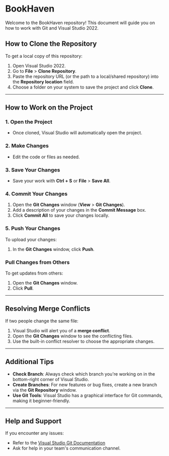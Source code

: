 # BookHaven

Welcome to the BookHaven repository! This document will guide you on how to work with Git and Visual Studio 2022.

## How to Clone the Repository

To get a local copy of this repository:
1. Open Visual Studio 2022.
2. Go to **File** > **Clone Repository**.
3. Paste the repository URL (or the path to a local/shared repository) into the **Repository location** field.
4. Choose a folder on your system to save the project and click **Clone**.

---

## How to Work on the Project

### 1. Open the Project
   - Once cloned, Visual Studio will automatically open the project.

### 2. Make Changes
   - Edit the code or files as needed.

### 3. Save Your Changes
   - Save your work with **Ctrl + S** or **File** > **Save All**.

### 4. Commit Your Changes
   1. Open the **Git Changes** window (**View** > **Git Changes**).
   2. Add a description of your changes in the **Commit Message** box.
   3. Click **Commit All** to save your changes locally.

### 5. Push Your Changes
To upload your changes:

   1. In the **Git Changes** window, click **Push**.

### Pull Changes from Others
To get updates from others:
1. Open the **Git Changes** window.
2. Click **Pull**.

---

## Resolving Merge Conflicts

If two people change the same file:
1. Visual Studio will alert you of a **merge conflict**.
2. Open the **Git Changes** window to see the conflicting files.
3. Use the built-in conflict resolver to choose the appropriate changes.

---

## Additional Tips

- **Check Branch**: Always check which branch you're working on in the bottom-right corner of Visual Studio.
- **Create Branches**: For new features or bug fixes, create a new branch via the **Git Repository** window.
- **Use Git Tools**: Visual Studio has a graphical interface for Git commands, making it beginner-friendly.

---

## Help and Support

If you encounter any issues:
- Refer to the [Visual Studio Git Documentation](https://learn.microsoft.com/en-us/visualstudio/version-control/git-with-visual-studio?view=vs-2022)
- Ask for help in your team's communication channel.
